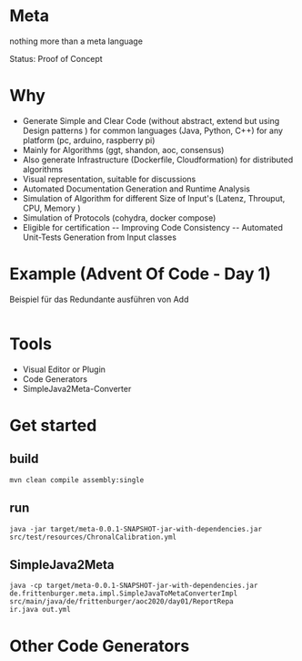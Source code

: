 # Meta
nothing more than a meta language


Status: Proof of Concept

# Why
- Generate Simple and Clear Code (without abstract, extend but using Design patterns ) for common languages (Java, Python, C++) for  any platform (pc, arduino, raspberry pi)
- Mainly for Algorithms (ggt, shandon, aoc, consensus)
- Also generate Infrastructure (Dockerfile, Cloudformation) for distributed algorithms
- Visual representation, suitable for discussions
- Automated Documentation Generation and Runtime Analysis 
- Simulation of Algorithm for different Size of Input's (Latenz, Throuput, CPU, Memory )
- Simulation of Protocols (cohydra, docker compose) 
- Eligible for certification
-- Improving Code Consistency
-- Automated Unit-Tests Generation from Input classes

# Example (Advent Of Code - Day 1)

Beispiel für das Redundante ausführen von Add

```

```


# Tools
- Visual Editor or Plugin
- Code Generators
- SimpleJava2Meta-Converter

# Get started

## build
```
mvn clean compile assembly:single
```

## run
```
java -jar target/meta-0.0.1-SNAPSHOT-jar-with-dependencies.jar src/test/resources/ChronalCalibration.yml 
```
## SimpleJava2Meta
```
java -cp target/meta-0.0.1-SNAPSHOT-jar-with-dependencies.jar de.frittenburger.meta.impl.SimpleJavaToMetaConverterImpl src/main/java/de/frittenburger/aoc2020/day01/ReportRepa
ir.java out.yml
```
# Other Code Generators
